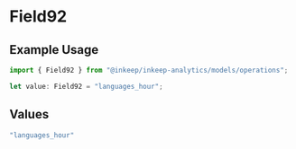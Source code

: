 # Field92

## Example Usage

```typescript
import { Field92 } from "@inkeep/inkeep-analytics/models/operations";

let value: Field92 = "languages_hour";
```

## Values

```typescript
"languages_hour"
```